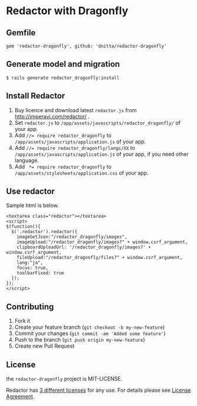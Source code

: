# Redactor with Dragonfly

## Gemfile

    gem 'redactor-dragonfly', github: 'dnitta/redactor-dragonfly'

## Generate model and migration

    $ rails generate redactor_dragonfly:install

## Install Redactor

1. Buy licence and download latest `redactor.js` from http://imperavi.com/redactor/ .
2. Set `redactor.js` to `/app/assets/javascripts/redactor_dragonfly/` of your app.
3. Add `//= require redactor_dragonfly` to `/app/assets/javascripts/application.js` of your app.
4. Add `//= require redactor_dragonfly/langs/XX` to `/app/assets/javascripts/application.js` of your app, if you need other language.
5. Add ` *= require redactor_dragonfly` to `/app/assets/stylesheets/application.css` of your app.
 
## Use redactor

Sample html is below.

```
<textarea class="redactor"></textarea>
<script>
$(function(){
  $('.redactor').redactor({
    imageGetJson:"/redactor_dragonfly/images",
    imageUpload:"/redactor_dragonfly/images?" + window.csrf_argument,
    clipboardUploadUrl: '/redactor_dragonfly/images?' + window.csrf_argument,
    fileUpload:"/redactor_dragonfly/files?" + window.csrf_argument,
    lang:"ja",
    focus: true,
    toolbarFixed: true
  });
});
</script>
```


## Contributing

1. Fork it
2. Create your feature branch (`git checkout -b my-new-feature`)
3. Commit your changes (`git commit -am 'Added some feature'`)
4. Push to the branch (`git push origin my-new-feature`)
5. Create new Pull Request

## License

the `redactor-dragonfly` project is MIT-LICENSE.

Redactor has [3 different licenses](http://imperavi.com/redactor/) for any use.
For details please see [License Agreement](http://imperavi.com/redactor/license/).
